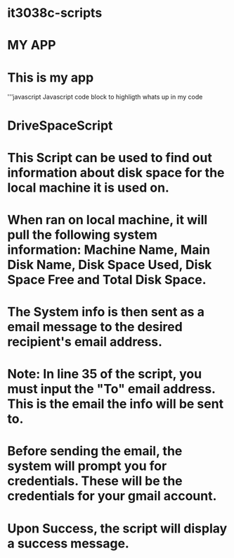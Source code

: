 # it3038c-scripts

MY APP
======
# This is my app

'''javascript
Javascript code block to highligth whats up in my code

DriveSpaceScript
================

# This Script can be used to find out information about disk space for the local machine it is used on.

# When ran on local machine, it will pull the following system information: Machine Name, Main Disk Name, Disk Space Used, Disk Space Free and Total Disk Space.

# The System info is then sent as a email message to the desired recipient's email address.

# Note: In line 35 of the script, you must input the "To" email address. This is the email the info will be sent to.

# Before sending the email, the system will prompt you for credentials. These will be the credentials for your gmail account.

# Upon Success, the script will display a success message.